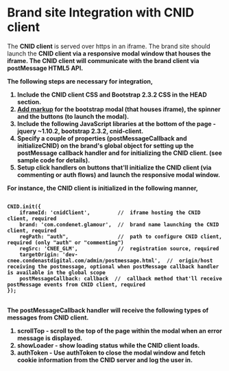 Brand site Integration with CNID client
=======================================

The <b>CNID client</b> is served over https in an iframe. The brand site should launch the <b>CNID client<b> via a <b>responsive modal window</b> that houses the iframe. The <b>CNID client</b> will communicate with the brand client via postMessage HTML5 API.

The following steps are necessary for integration,

1. Include the <b>CNID client</b> CSS and <b>Bootstrap 2.3.2</b> CSS in the HEAD section.
2. <a href="https://github.com/veeracs/postmessage/blob/master/app/index.html" target="_self">Add markup</a> for the <b>bootstrap modal</b> (that houses iframe), <b>the spinner</b> and <b>the buttons</b> (to launch the modal).
3. Include the following JavaScript libraries at the bottom of the page - <b>jquery ~1.10.2, bootstrap 2.3.2, cnid-client</b>.
4. Specify a couple of properties (<b>postMessageCallback</b> and <b>initializeCNID</b>) on the brand's global object for setting up the postMessage callback handler and for initializing the CNID client. (see sample code for details). 
5. Setup click handlers on buttons that'll initialize the CNID client (via commenting or auth flows) and launch the responsive modal window.

For instance, the CNID client is initialized in the following manner,

<pre>
<code>
CNID.init({
    iframeId: 'cnidClient',         //  iframe hosting the CNID client, required
    brand: 'com.condenet.glamour',  //  brand name launching the CNID client, required
    regPath: "auth",               	//  path to configure CNID client, required (only "auth" or "commenting")
    regSrc: 'CNEE_GLM',             //  registration source, required
    targetOrigin: 'dev-cnee.condenastdigital.com/admin/postmessage.html',  //  origin/host receiving the postmessage, optional when postMessage callback handler is available in the global scope
    postMessageCallback: callback  //  callback method that'll receive postMessage events from CNID client, required
});
</code>
</pre>

The <b>postMessageCallback</b> handler will receive the following types of messages from <b>CNID client</b>.

1. <b>scrollTop</b> - scroll to the top of the page within the modal when an error message is displayed.
2. <b>showLoader</b> - show loading status while the CNID client loads.
3. <b>authToken</b> - Use authToken to close the modal window and fetch cookie information from the CNID server and log the user in.
